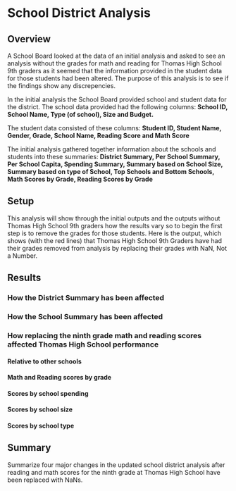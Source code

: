 # School District Analysis

## Overview
A School Board looked at the data of an initial analysis and asked to see an analysis without the grades for math and reading for Thomas High School 9th graders as it seemed that the information provided in the student data for those students had been altered.  The purpose of this analysis is to see if the findings show any discrepencies.

In the initial analysis the School Board provided school and student data for the district.  The school data provided had the following columns:
__School ID, School Name, Type (of school), Size and Budget.__

The student data consisted of these columns:
__Student ID, Student Name, Gender, Grade, School Name, Reading Score and Math Score__

The initial analysis gathered together information about the schools and students into these summaries:
__District Summary, Per School Summary, Per School Capita, Spending Summary, Summary based on School Size, Summary based on type of School, Top Schools and Bottom Schools, Math Scores by Grade, Reading Scores by Grade__

## Setup
This analysis will show through the initial outputs and the outputs without Thomas High School 9th graders how the results vary so to begin the first step is to remove the grades for those students.  Here is the output, which shows (with the red lines) that Thomas High School 9th Graders have had their grades removed from analysis by replacing their grades with NaN, Not a Number.



## Results

### How the District Summary has been affected

### How the School Summary has been affected

### How replacing the ninth grade math and reading scores affected Thomas High School performance

#### Relative to other schools

#### Math and Reading scores by grade

#### Scores by school spending

#### Scores by school size

#### Scores by school type

## Summary
Summarize four major changes in the updated school district analysis after reading and math scores for the ninth grade at Thomas High School have been replaced with NaNs.

